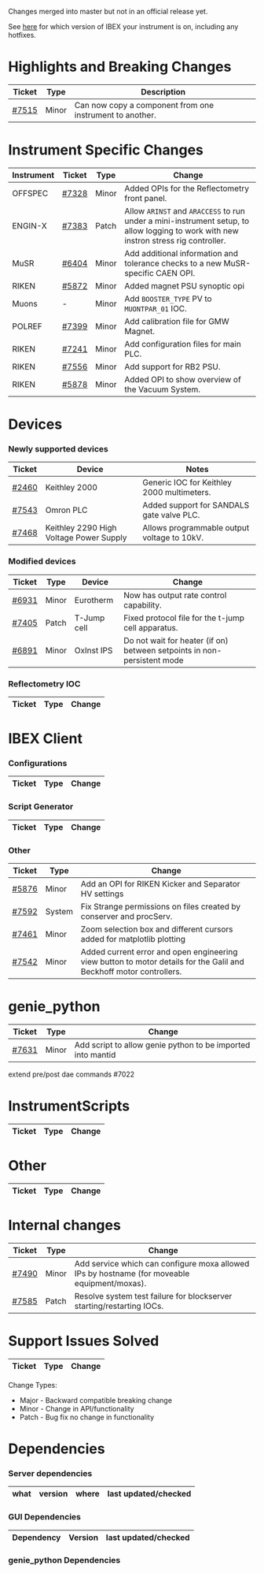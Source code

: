 Changes merged into master but not in an official release yet.

See [here](https://github.com/ISISComputingGroup/IBEX/wiki#instrument-information--hotfixes) for which version of IBEX your instrument is on, including any hotfixes.

# Highlights and Breaking Changes

| Ticket | Type | Description |
| ------ | ---- | ----------- |
| [#7515](https://github.com/ISISComputingGroup/IBEX/issues/7515) | Minor | Can now copy a component from one instrument to another. |

# Instrument Specific Changes

| Instrument| Ticket | Type  | Change |
| --------- | ------ | ------| ------------- |
| OFFSPEC | [#7328](https://github.com/ISISComputingGroup/IBEX/issues/7328) | Minor | Added OPIs for the Reflectometry front panel. |
| ENGIN-X | [#7383](https://github.com/ISISComputingGroup/IBEX/issues/7383) | Patch | Allow `ARINST` and `ARACCESS` to run under a mini-instrument setup, to allow logging to work with new instron stress rig controller. |
| MuSR | [#6404](https://github.com/ISISComputingGroup/IBEX/issues/6404) | Minor | Add additional information and tolerance checks to a new MuSR-specific CAEN OPI. |
| RIKEN | [#5872](https://github.com/ISISComputingGroup/IBEX/issues/5872) | Minor | Added magnet PSU synoptic opi |
| Muons | - | Minor | Add `BOOSTER_TYPE` PV to `MUONTPAR_01` IOC. |
| POLREF | [#7399](https://github.com/ISISComputingGroup/IBEX/issues/7399) | Minor | Add calibration file for GMW Magnet. |
| RIKEN | [#7241](https://github.com/ISISComputingGroup/IBEX/issues/7241) | Minor | Add configuration files for main PLC. |
| RIKEN | [#7556](https://github.com/ISISComputingGroup/IBEX/issues/7556) | Minor | Add support for RB2 PSU. |
| RIKEN | [#5878](https://github.com/ISISComputingGroup/IBEX/issues/5878) | Minor | Added OPI to show overview of the Vacuum System. |


# Devices

### Newly supported devices

| Ticket | Device | Notes|
| ------ | ------ | -----|
| [#2460](https://github.com/ISISComputingGroup/IBEX/issues/2460) | Keithley 2000 | Generic IOC for Keithley 2000 multimeters. |
| [#7543](https://github.com/ISISComputingGroup/IBEX/issues/7543) | Omron PLC | Added support for SANDALS gate valve PLC. |
| [#7468](https://github.com/ISISComputingGroup/IBEX/issues/7468) | Keithley 2290 High Voltage Power Supply | Allows programmable output voltage to 10kV. |

### Modified devices

| Ticket | Type | Device | Change |
| ------ | --- |------| ------------- |
| [#6931](https://github.com/ISISComputingGroup/IBEX/issues/6931) | Minor | Eurotherm | Now has output rate control capability. |
| [#7405](https://github.com/ISISComputingGroup/IBEX/issues/7405) | Patch | T-Jump cell | Fixed protocol file for the t-jump cell apparatus. |
| [#6891](https://github.com/ISISComputingGroup/IBEX/issues/6891) | Minor | OxInst IPS | Do not wait for heater (if on) between setpoints in non-persistent mode |

### Reflectometry IOC

| Ticket | Type | Change |
| ------ | --- | ------------- |

#  IBEX Client

### Configurations

| Ticket | Type  | Change |
| ------ | ----  | ------------- |



### Script Generator
| Ticket | Type  | Change |
| ------ | ---- | ----------- |


### Other

| Ticket | Type  | Change |
| ------ | ----  | ------------- |
| [#5876](https://github.com/ISISComputingGroup/IBEX/issues/5876) | Minor | Add an OPI for RIKEN Kicker and Separator HV settings |
| [#7592](https://github.com/ISISComputingGroup/IBEX/issues/7592) | System | Fix Strange permissions on files created by conserver and procServ. |
| [#7461](https://github.com/ISISComputingGroup/IBEX/issues/7461) | Minor | Zoom selection box and different cursors added for matplotlib plotting |
| [#7542](https://github.com/ISISComputingGroup/IBEX/issues/7542) | Minor | Added current error and open engineering view button to motor details for the Galil and Beckhoff motor controllers. |

# genie_python

| Ticket | Type  | Change |
| ------ | ------| ------------- |
| [#7631](https://github.com/ISISComputingGroup/IBEX/issues/7631) | Minor | Add script to allow genie python to be imported into mantid |


extend pre/post dae commands #7022
# InstrumentScripts

| Ticket | Type  | Change |
| ------ | ------| ------------- |


# Other

| Ticket | Type  | Change |
| ------ | ------| ------------- |

# Internal changes

| Ticket | Type  | Change |
| ------ | ------| ------------- |
| [#7490](https://github.com/ISISComputingGroup/IBEX/issues/7490) | Minor | Add service which can configure moxa allowed IPs by hostname (for moveable equipment/moxas). |
| [#7585](https://github.com/ISISComputingGroup/IBEX/issues/7585) | Patch | Resolve system test failure for blockserver starting/restarting IOCs. |

# Support Issues Solved

| Ticket | Type  | Change |
| ------ | ------| ------------- |


Change Types: 

* Major - Backward compatible breaking change
* Minor - Change in API/functionality
* Patch - Bug fix no change in functionality

# Dependencies

### Server dependencies

what | version | where | last updated/checked
---- | ------- | ----- | --------------------

### GUI Dependencies

Dependency | Version | last updated/checked
---- | ------- | --------------------

### genie_python Dependencies

